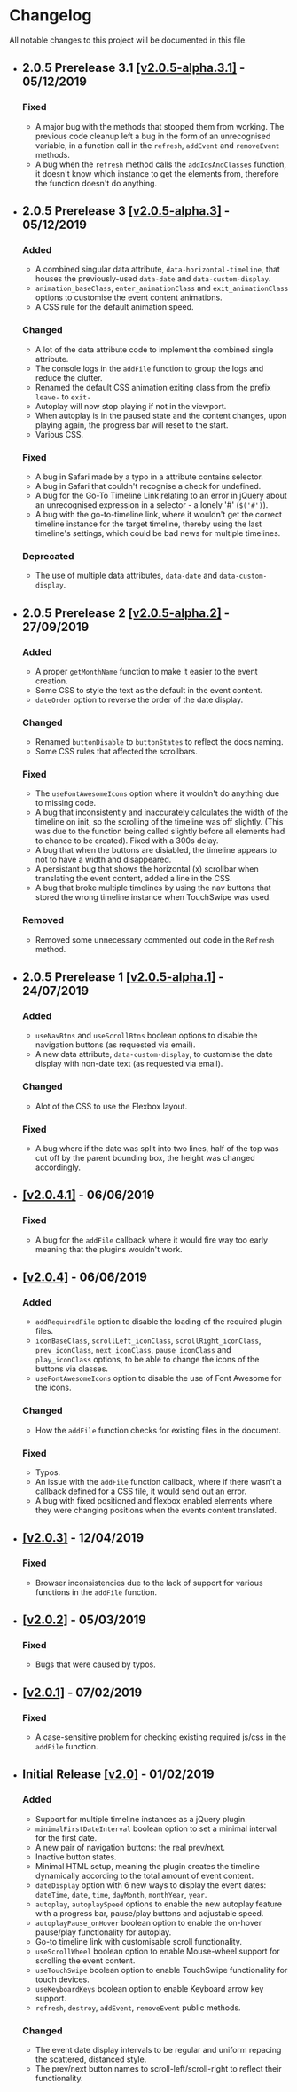 # Changelog

All notable changes to this project will be documented in this file.

- ## 2.0.5 Prerelease 3.1 [[v2.0.5-alpha.3.1]](https://github.com/yCodeTech/horizontal-timeline-2.0/tree/v2.0.5-alpha.3.1.1) - 05/12/2019
     ### Fixed
     - A major bug with the methods that stopped them from working. The previous code cleanup left a bug in the form of an unrecognised variable, in a function call in the `refresh`, `addEvent` and `removeEvent` methods.
     - A bug when the `refresh` method calls the `addIdsAndClasses` function, it doesn't know which instance to get the elements from, therefore the function doesn't do anything.

- ## 2.0.5 Prerelease 3 [[v2.0.5-alpha.3]](https://github.com/yCodeTech/horizontal-timeline-2.0/tree/v2.0.5-alpha.3) - 05/12/2019
     ### Added
     - A combined singular data attribute, `data-horizontal-timeline`, that houses the previously-used `data-date` and `data-custom-display`.
     - `animation_baseClass`, `enter_animationClass` and `exit_animationClass` options to customise the event content animations.
     - A CSS rule for the default animation speed.
     
     ### Changed
     - A lot of the data attribute code to implement the combined single attribute.
     - The console logs in the `addFile` function to group the logs and reduce the clutter.
     - Renamed the default CSS animation exiting class from the prefix `leave-` to `exit-`
     - Autoplay will now stop playing if not in the viewport.
     - When autoplay is in the paused state and the content changes, upon playing again, the progress bar will reset to the start.
     - Various CSS.
     
     ### Fixed
     - A bug in Safari made by a typo in a attribute contains selector.
     - A bug in Safari that couldn't recognise a check for undefined.
     - A bug for the Go-To Timeline Link relating to an error in jQuery about an unrecognised expression in a selector - a lonely '#' (`$('#')`).
     - A bug with the go-to-timeline link, where it wouldn't get the correct timeline instance for the target timeline, thereby using the last timeline's settings, which could be bad news for multiple timelines.

     ### Deprecated 
     - The use of multiple data attributes, `data-date` and `data-custom-display`.

- ## 2.0.5 Prerelease 2 [[v2.0.5-alpha.2]](https://github.com/yCodeTech/horizontal-timeline-2.0/tree/v2.0.5-alpha.2) - 27/09/2019
     ### Added
     - A proper `getMonthName` function to make it easier to the event creation.
     - Some CSS to style the text as the default in the event content.
     - `dateOrder` option to reverse the order of the date display.
     
     ### Changed
     - Renamed `buttonDisable` to `buttonStates` to reflect the docs naming. 
     - Some CSS rules that affected the scrollbars.
     
     ### Fixed
     - The `useFontAwesomeIcons` option where it wouldn't do anything due to missing code.
     - A bug that inconsistently and inaccurately calculates the width of the timeline on init, so the scrolling of the timeline was off slightly. (This was due to the function being called slightly before all elements had to chance to be created). Fixed with a 300s delay.
     - A bug that when the buttons are disiabled, the timeline appears to not to have a width and disappeared.
     - A persistant bug that shows the horizontal (x) scrollbar when translating the event content, added a line in the CSS.
     - A bug that broke multiple timelines by using the nav buttons that stored the wrong timeline instance when TouchSwipe was used.

     ### Removed
     - Removed some unnecessary commented out code in the `Refresh` method.
     
- ## 2.0.5 Prerelease 1 [[v2.0.5-alpha.1]](https://github.com/yCodeTech/horizontal-timeline-2.0/tree/v2.0.5-alpha.1) - 24/07/2019
    ### Added
    - `useNavBtns` and `useScrollBtns` boolean options to disable the navigation buttons (as requested via email).
    - A new data attribute, `data-custom-display`, to customise the date display with non-date text (as requested via email).

    ### Changed
    - Alot of the CSS to use the Flexbox layout.

    ### Fixed
    - A bug where if the date was split into two lines, half of the top was cut off by the parent bounding box, the height was changed accordingly.

- ## [[v2.0.4.1]](https://github.com/yCodeTech/horizontal-timeline-2.0/tree/v2.0.4.1) - 06/06/2019
    ### Fixed
    - A bug for the `addFile` callback where it would fire way too early meaning that the plugins wouldn't work.


- ## [[v2.0.4]](https://github.com/yCodeTech/horizontal-timeline-2.0/tree/v2.0.4) - 06/06/2019
    ### Added
    - `addRequiredFile` option to disable the loading of the required plugin files.
    - `iconBaseClass`, `scrollLeft_iconClass`, `scrollRight_iconClass`, `prev_iconClass`, `next_iconClass`, `pause_iconClass` and `play_iconClass` options, to be able to change the icons of the buttons via classes.
    - `useFontAwesomeIcons` option to disable the use of Font Awesome for the icons.

    ### Changed
    - How the `addFile` function checks for existing files in the document. 

    ### Fixed
    - Typos.
    - An issue with the `addFile` function callback, where if there wasn't a callback defined for a CSS file, it would send out an error.
    - A bug with fixed positioned and flexbox enabled elements where they were changing positions when the events content translated.

- ## [[v2.0.3]](https://github.com/yCodeTech/horizontal-timeline-2.0/tree/v2.0.3) - 12/04/2019
    ### Fixed
    - Browser inconsistencies due to the lack of support for various functions in the `addFile` function.

- ## [[v2.0.2]](https://github.com/yCodeTech/horizontal-timeline-2.0/tree/v2.0.2) - 05/03/2019
    ### Fixed
    - Bugs that were caused by typos.

- ## [[v2.0.1]](https://github.com/yCodeTech/horizontal-timeline-2.0/tree/v2.0.1) - 07/02/2019
    ### Fixed
    - A case-sensitive problem for checking existing required js/css in the `addFile` function.

- ## Initial Release [[v2.0]](https://github.com/yCodeTech/horizontal-timeline-2.0/tree/v2.0) - 01/02/2019
    ### Added
    - Support for multiple timeline instances as a jQuery plugin.
    - `minimalFirstDateInterval` boolean option to set a minimal interval for the first date.
    - A new pair of navigation buttons: the real prev/next.
    - Inactive button states.
    - Minimal HTML setup, meaning the plugin creates the timeline dynamically according to the total amount of event content.
    - `dateDisplay` option with 6 new ways to display the event dates: `dateTime`, `date`, `time`, `dayMonth`, `monthYear`, `year`.
    - `autoplay`, `autoplaySpeed` options to enable the new autoplay feature with a progress bar, pause/play buttons and adjustable speed.
    - `autoplayPause_onHover` boolean option to enable the on-hover pause/play functionality for autoplay.
    - Go-to timeline link with customisable scroll functionality.
    - `useScrollWheel` boolean option to enable Mouse-wheel support for scrolling the event content.
    - `useTouchSwipe` boolean option to enable TouchSwipe functionality for touch devices.
    - `useKeyboardKeys` boolean option to enable Keyboard arrow key support. 
    - `refresh`, `destroy`, `addEvent`, `removeEvent` public methods.

    ### Changed
    - The event date display intervals to be regular and uniform repacing the scattered, distanced style.
    - The prev/next button names to scroll-left/scroll-right to reflect their functionality.
